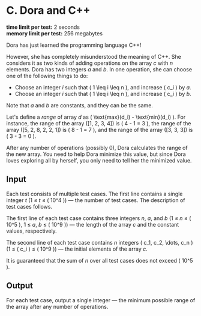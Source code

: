 # C. Dora and C++

**time limit per test:** 2 seconds  
**memory limit per test:** 256 megabytes

Dora has just learned the programming language C++!

However, she has completely misunderstood the meaning of C++. She considers it as two kinds of adding operations on the array *c* with *n* elements. Dora has two integers *a* and *b*. In one operation, she can choose one of the following things to do:

- Choose an integer *i* such that \( 1 \leq i \leq n \), and increase \( c_i \) by *a*.
- Choose an integer *i* such that \( 1 \leq i \leq n \), and increase \( c_i \) by *b*.

Note that *a* and *b* are constants, and they can be the same.

Let's define a *range* of array *d* as \( \text{max}(d_i) - \text{min}(d_i) \). For instance, the range of the array \([1, 2, 3, 4]\) is \( 4 - 1 = 3 \), the range of the array \([5, 2, 8, 2, 2, 1]\) is \( 8 - 1 = 7 \), and the range of the array \([3, 3, 3]\) is \( 3 - 3 = 0 \).

After any number of operations (possibly 0), Dora calculates the range of the new array. You need to help Dora minimize this value, but since Dora loves exploring all by herself, you only need to tell her the minimized value.

## Input

Each test consists of multiple test cases. The first line contains a single integer *t* (1 ≤ *t* ≤ \( 10^4 \)) — the number of test cases. The description of test cases follows.

The first line of each test case contains three integers *n*, *a*, and *b* (1 ≤ *n* ≤ \( 10^5 \), 1 ≤ *a*, *b* ≤ \( 10^9 \)) — the length of the array *c* and the constant values, respectively.

The second line of each test case contains *n* integers \( c_1, c_2, \dots, c_n \) (1 ≤ \( c_i \) ≤ \( 10^9 \)) — the initial elements of the array *c*.

It is guaranteed that the sum of *n* over all test cases does not exceed \( 10^5 \).

## Output

For each test case, output a single integer — the minimum possible range of the array after any number of operations.
